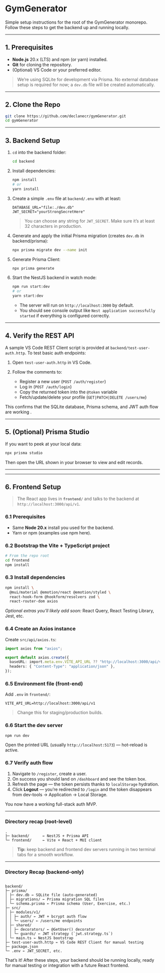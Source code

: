# GymGenerator

Simple setup instructions for the root of the GymGenerator monorepo. Follow these steps to get the backend up and running locally.

---

## 1. Prerequisites

- **Node.js** 20.x (LTS) and npm (or yarn) installed.
- **Git** for cloning the repository.
- (Optional) VS Code or your preferred editor.

> We’re using SQLite for development via Prisma. No external database setup is required for now; a `dev.db` file will be created automatically.

---

## 2. Clone the Repo

```bash
git clone https://github.com/declanecr/gymGenerator.git
cd gymGenerator
```

---

## 3. Backend Setup

1. `cd` into the backend folder:

   ```bash
   cd backend
   ```

2. Install dependencies:

   ```bash
   npm install
   # or
   yarn install
   ```

3. Create a simple `.env` file at `backend/.env` with at least:

   ```
   DATABASE_URL="file:./dev.db"
   JWT_SECRET="yourStrongSecretHere"
   ```

   > You can choose any string for `JWT_SECRET`. Make sure it’s at least 32 characters in production.

4. Generate and apply the initial Prisma migration (creates `dev.db` in backend/prisma):

   ```bash
   npx prisma migrate dev --name init
   ```

5. Generate Prisma Client:

   ```bash
   npx prisma generate
   ```

6. Start the NestJS backend in watch mode:

   ```bash
   npm run start:dev
   # or
   yarn start:dev
   ```

   - The server will run on `http://localhost:3000` by default.
   - You should see console output like `Nest application successfully started` if everything is configured correctly.

---

## 4. Verify the REST API

A sample VS Code REST Client script is provided at `backend/test-user-auth.http`. To test basic auth endpoints:

1. Open `test-user-auth.http` in VS Code.
2. Follow the comments to:

   - Register a new user (`POST /auth/register`)
   - Log in (`POST /auth/login`)
   - Copy the returned token into the `@token` variable
   - Fetch/update/delete your profile (`GET|PATCH|DELETE /users/me`)

This confirms that the SQLite database, Prisma schema, and JWT auth flow are working .

---

## 5. (Optional) Prisma Studio

If you want to peek at your local data:

```bash
npx prisma studio
```

Then open the URL shown in your browser to view and edit records.

---

---

## 6. Frontend Setup

> The React app lives in **`frontend/`** and talks to the backend at `http://localhost:3000/api/v1`.

### 6.1 Prerequisites

- Same **Node 20.x** install you used for the backend.
- Yarn or npm (examples use npm here).

### 6.2 Bootstrap the Vite + TypeScript project

```bash
# From the repo root
cd frontend
npm install
```

### 6.3 Install dependencies

```bash
npm install \
  @mui/material @emotion/react @emotion/styled \
  react-hook-form @hookform/resolvers zod \
  react-router-dom axios
```

_Optional extras you’ll likely add soon:_ React Query, React Testing Library, Jest, etc.

### 6.4 Create an Axios instance

Create `src/api/axios.ts`:

```ts
import axios from "axios";

export default axios.create({
  baseURL: import.meta.env.VITE_API_URL ?? "http://localhost:3000/api/v1",
  headers: { "Content-Type": "application/json" },
});
```

### 6.5 Environment file (front-end)

Add `.env` in `frontend/`:

```
VITE_API_URL=http://localhost:3000/api/v1
```

> Change this for staging/production builds.

### 6.6 Start the dev server

```bash
npm run dev
```

Open the printed URL (usually `http://localhost:5173`) — hot-reload is active.

### 6.7 Verify auth flow

1. Navigate to `/register`, create a user.
2. On success you should land on `/dashboard` and see the token box.
3. Refresh the page — the token persists thanks to `localStorage` hydration.
4. Click **Logout** — you’re redirected to `/login` and the token disappears from dev-tools → Application → Local Storage.

You now have a working full-stack auth MVP.

---

### Directory recap (root-level)

```
.
├─ backend/      ← NestJS + Prisma API
└─ frontend/     ← Vite + React + MUI client
```

> **Tip:** keep backend and frontend dev servers running in two terminal tabs for a smooth workflow.

---

### Directory Recap (backend-only)

```

backend/
├─ prisma/
│ ├─ dev.db ← SQLite file (auto-generated)
│ ├─ migrations/ ← Prisma migration SQL files
│ └─ schema.prisma ← Prisma schema (User, Exercise, etc.)
├─ src/
│ ├─ modules/v1/
│ │ ├─ auth/ ← JWT + bcrypt auth flow
│ │ └─ users/ ← /users/me endpoints
│ ├─ shared/
│ │ ├─ decorators/ ← @GetUser() decorator
│ │ └─ guards/ ← JWT strategy (`jwt.strategy.ts`)
│ └─ main.ts ← NestJS bootstrap
├─ test-user-auth.http ← VS Code REST Client for manual testing
├─ package.json
└─ .env ← JWT_SECRET, etc.

```

That’s it! After these steps, your backend should be running locally, ready for manual testing or integration with a future React frontend.
